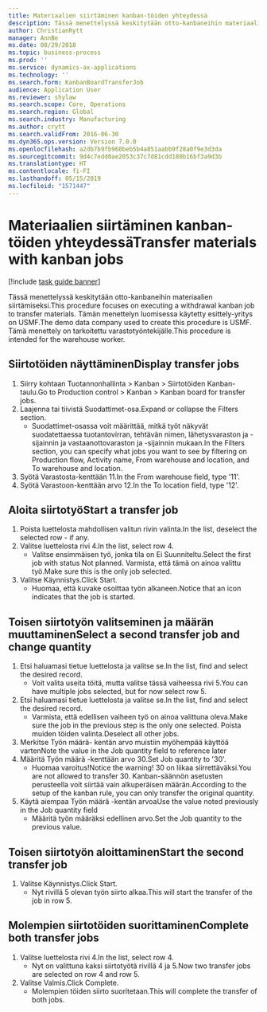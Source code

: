 ```yaml
---
title: Materiaalien siirtäminen kanban-töiden yhteydessä
description: Tässä menettelyssä keskitytään otto-kanbaneihin materiaalien siirtämiseksi.
author: ChristianRytt
manager: AnnBe
ms.date: 08/29/2018
ms.topic: business-process
ms.prod: ''
ms.service: dynamics-ax-applications
ms.technology: ''
ms.search.form: KanbanBoardTransferJob
audience: Application User
ms.reviewer: shylaw
ms.search.scope: Core, Operations
ms.search.region: Global
ms.search.industry: Manufacturing
ms.author: crytt
ms.search.validFrom: 2016-06-30
ms.dyn365.ops.version: Version 7.0.0
ms.openlocfilehash: a2db7b9fb960beb5b4a851aabb9f28a0f9e3d3da
ms.sourcegitcommit: 9d4c7edd0ae2053c37c7d81cdd180b16bf3a9d3b
ms.translationtype: HT
ms.contentlocale: fi-FI
ms.lasthandoff: 05/15/2019
ms.locfileid: "1571447"
---
```

# <a name="transfer-materials-with-kanban-jobs"></a><span data-ttu-id="2d6d1-103">Materiaalien siirtäminen kanban-töiden yhteydessä</span><span class="sxs-lookup"><span data-stu-id="2d6d1-103">Transfer materials with kanban jobs</span></span>

[!include [task guide banner](../../includes/task-guide-banner.md)]

<span data-ttu-id="2d6d1-104">Tässä menettelyssä keskitytään otto-kanbaneihin materiaalien siirtämiseksi.</span><span class="sxs-lookup"><span data-stu-id="2d6d1-104">This procedure focuses on executing a withdrawal kanban job to transfer materials.</span></span> <span data-ttu-id="2d6d1-105">Tämän menettelyn luomisessa käytetty esittely-yritys on USMF.</span><span class="sxs-lookup"><span data-stu-id="2d6d1-105">The demo data company used to create this procedure is USMF.</span></span> <span data-ttu-id="2d6d1-106">Tämä menettely on tarkoitettu varastotyöntekijälle.</span><span class="sxs-lookup"><span data-stu-id="2d6d1-106">This procedure is intended for the warehouse worker.</span></span>


## <a name="display-transfer-jobs"></a><span data-ttu-id="2d6d1-107">Siirtotöiden näyttäminen</span><span class="sxs-lookup"><span data-stu-id="2d6d1-107">Display transfer jobs</span></span>
1. <span data-ttu-id="2d6d1-108">Siirry kohtaan Tuotannonhallinta > Kanban > Siirtotöiden Kanban-taulu.</span><span class="sxs-lookup"><span data-stu-id="2d6d1-108">Go to Production control > Kanban > Kanban board for transfer jobs.</span></span>
2. <span data-ttu-id="2d6d1-109">Laajenna tai tiivistä Suodattimet-osa.</span><span class="sxs-lookup"><span data-stu-id="2d6d1-109">Expand or collapse the Filters section.</span></span>
    * <span data-ttu-id="2d6d1-110">Suodattimet-osassa voit määrittää, mitkä työt näkyvät suodatettaessa tuotantovirran, tehtävän nimen, lähetysvaraston ja -sijainnin ja vastaanottovaraston ja -sijainnin mukaan.</span><span class="sxs-lookup"><span data-stu-id="2d6d1-110">In the Filters section, you can specify what jobs you want to see by filtering on Production flow, Activity name, From warehouse and location, and To warehouse and location.</span></span>  
3. <span data-ttu-id="2d6d1-111">Syötä Varastosta-kenttään 11.</span><span class="sxs-lookup"><span data-stu-id="2d6d1-111">In the From warehouse field, type '11'.</span></span>
4. <span data-ttu-id="2d6d1-112">Syötä Varastoon-kenttään arvo 12.</span><span class="sxs-lookup"><span data-stu-id="2d6d1-112">In the To location field, type '12'.</span></span>

## <a name="start-a-transfer-job"></a><span data-ttu-id="2d6d1-113">Aloita siirtotyö</span><span class="sxs-lookup"><span data-stu-id="2d6d1-113">Start a transfer job</span></span>
1. <span data-ttu-id="2d6d1-114">Poista luettelosta mahdollisen valitun rivin valinta.</span><span class="sxs-lookup"><span data-stu-id="2d6d1-114">In the list, deselect the selected row - if any.</span></span>
2. <span data-ttu-id="2d6d1-115">Valitse luettelosta rivi 4.</span><span class="sxs-lookup"><span data-stu-id="2d6d1-115">In the list, select row 4.</span></span>
    * <span data-ttu-id="2d6d1-116">Valitse ensimmäisen työ, jonka tila on Ei Suunniteltu.</span><span class="sxs-lookup"><span data-stu-id="2d6d1-116">Select the first job with status Not planned.</span></span> <span data-ttu-id="2d6d1-117">Varmista, että tämä on ainoa valittu työ.</span><span class="sxs-lookup"><span data-stu-id="2d6d1-117">Make sure this is the only job selected.</span></span>  
3. <span data-ttu-id="2d6d1-118">Valitse Käynnistys.</span><span class="sxs-lookup"><span data-stu-id="2d6d1-118">Click Start.</span></span>
    * <span data-ttu-id="2d6d1-119">Huomaa, että kuvake osoittaa työn alkaneen.</span><span class="sxs-lookup"><span data-stu-id="2d6d1-119">Notice that an icon indicates that the job is started.</span></span>  

## <a name="select-a-second-transfer-job-and-change-quantity"></a><span data-ttu-id="2d6d1-120">Toisen siirtotyön valitseminen ja määrän muuttaminen</span><span class="sxs-lookup"><span data-stu-id="2d6d1-120">Select a second transfer job and change quantity</span></span>
1. <span data-ttu-id="2d6d1-121">Etsi haluamasi tietue luettelosta ja valitse se.</span><span class="sxs-lookup"><span data-stu-id="2d6d1-121">In the list, find and select the desired record.</span></span>
    * <span data-ttu-id="2d6d1-122">Voit valita useita töitä, mutta valitse tässä vaiheessa rivi 5.</span><span class="sxs-lookup"><span data-stu-id="2d6d1-122">You can have multiple jobs selected, but for now select row 5.</span></span>  
2. <span data-ttu-id="2d6d1-123">Etsi haluamasi tietue luettelosta ja valitse se.</span><span class="sxs-lookup"><span data-stu-id="2d6d1-123">In the list, find and select the desired record.</span></span>
    * <span data-ttu-id="2d6d1-124">Varmista, että edellisen vaiheen työ on ainoa valittuna oleva.</span><span class="sxs-lookup"><span data-stu-id="2d6d1-124">Make sure the job in the previous step is the only one selected.</span></span> <span data-ttu-id="2d6d1-125">Poista muiden töiden valinta.</span><span class="sxs-lookup"><span data-stu-id="2d6d1-125">Deselect all other jobs.</span></span>  
3. <span data-ttu-id="2d6d1-126">Merkitse Työn määrä- kentän arvo muistiin myöhempää käyttöä varten</span><span class="sxs-lookup"><span data-stu-id="2d6d1-126">Note the value in the Job quantity field to reference later</span></span>
4. <span data-ttu-id="2d6d1-127">Määritä Työn määrä -kenttään arvo 30.</span><span class="sxs-lookup"><span data-stu-id="2d6d1-127">Set Job quantity to '30'.</span></span>
    * <span data-ttu-id="2d6d1-128">Huomaa varoitus!</span><span class="sxs-lookup"><span data-stu-id="2d6d1-128">Notice the warning!</span></span> <span data-ttu-id="2d6d1-129">30 on liikaa siirrettäväksi.</span><span class="sxs-lookup"><span data-stu-id="2d6d1-129">You are not allowed to transfer 30.</span></span> <span data-ttu-id="2d6d1-130">Kanban-säännön asetusten perusteella voit siirtää vain alkuperäisen määrän.</span><span class="sxs-lookup"><span data-stu-id="2d6d1-130">According to the setup of the kanban rule, you can only transfer the original quantity.</span></span>  
5. <span data-ttu-id="2d6d1-131">Käytä aiempaa Työn määrä -kentän arvoa</span><span class="sxs-lookup"><span data-stu-id="2d6d1-131">Use the value noted previously in the Job quantity field</span></span>
    * <span data-ttu-id="2d6d1-132">Määritä työn määräksi edellinen arvo.</span><span class="sxs-lookup"><span data-stu-id="2d6d1-132">Set the Job quantity to the previous value.</span></span>  

## <a name="start-the-second-transfer-job"></a><span data-ttu-id="2d6d1-133">Toisen siirtotyön aloittaminen</span><span class="sxs-lookup"><span data-stu-id="2d6d1-133">Start the second transfer job</span></span>
1. <span data-ttu-id="2d6d1-134">Valitse Käynnistys.</span><span class="sxs-lookup"><span data-stu-id="2d6d1-134">Click Start.</span></span>
    * <span data-ttu-id="2d6d1-135">Nyt rivillä 5 olevan työn siirto alkaa.</span><span class="sxs-lookup"><span data-stu-id="2d6d1-135">This will start the transfer of the job in row 5.</span></span>  

## <a name="complete-both-transfer-jobs"></a><span data-ttu-id="2d6d1-136">Molempien siirtotöiden suorittaminen</span><span class="sxs-lookup"><span data-stu-id="2d6d1-136">Complete both transfer jobs</span></span>
1. <span data-ttu-id="2d6d1-137">Valitse luettelosta rivi 4.</span><span class="sxs-lookup"><span data-stu-id="2d6d1-137">In the list, select row 4.</span></span>
    * <span data-ttu-id="2d6d1-138">Nyt on valittuna kaksi siirtotyötä rivillä 4 ja 5.</span><span class="sxs-lookup"><span data-stu-id="2d6d1-138">Now two transfer jobs are selected on row 4 and row 5.</span></span>  
2. <span data-ttu-id="2d6d1-139">Valitse Valmis.</span><span class="sxs-lookup"><span data-stu-id="2d6d1-139">Click Complete.</span></span>
    * <span data-ttu-id="2d6d1-140">Molempien töiden siirto suoritetaan.</span><span class="sxs-lookup"><span data-stu-id="2d6d1-140">This will complete the transfer of both jobs.</span></span>  

